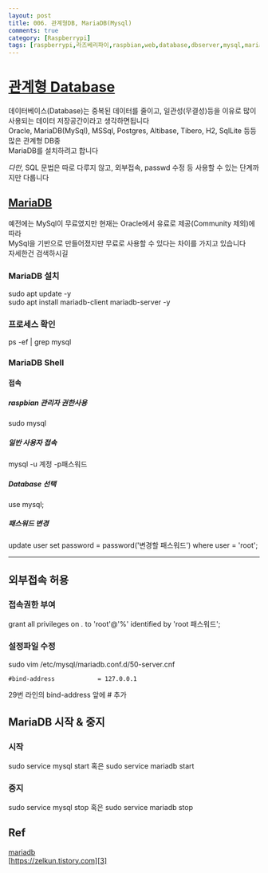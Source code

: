 ```yaml
---
layout: post
title: 006. 관계형DB, MariaDB(Mysql)
comments: true
category: [Raspberrypi]
tags: [raspberrypi,라즈베리파이,raspbian,web,database,dbserver,mysql,mariadb]
---
```


# [관계형 Database][1]

데이터베이스(Database)는 중복된 데이터를 줄이고, 일관성(무결성)등을 이유로 많이 사용되는 데이터 저장공간이라고 생각하면됩니다   
Oracle, MariaDB(MySql), MSSql, Postgres, Altibase, Tibero, H2, SqlLite 등등 많은 관계형 DB중   
MariaDB를 설치하려고 합니다   

_다만_, SQL 문법은 따로 다루지 않고, 외부접속, passwd 수정 등 사용할 수 있는 단계까지만 다룹니다


## [MariaDB][2]

예전에는 MySql이 무료였지만 현재는 Oracle에서 유료로 제공(Community 제외)에 따라   
MySql을 기반으로 만들어졌지만 무료로 사용할 수 있다는 차이를 가지고 있습니다   
자세한건 검색하시길

### MariaDB 설치

  sudo apt update -y   
  sudo apt install mariadb-client mariadb-server -y   

### 프로세스 확인

  ps -ef | grep mysql

### MariaDB Shell

#### 접속 

##### raspbian 관리자 권한사용

  sudo mysql   

##### 일반 사용자 접속

  mysql -u 계정 -p패스워드

##### Database 선택

  use mysql;

##### 패스워드 변경

  update user set password = password('변경할 패스워드') where user = 'root';

---

## 외부접속 허용

### 접속권한 부여

  grant all privileges on *.* to 'root'@'%' identified by 'root 패스워드';


### 설정파일 수정

sudo vim /etc/mysql/mariadb.conf.d/50-server.cnf 

<pre><code>#bind-address            = 127.0.0.1</code></pre>
29번 라인의 bind-address 앞에 # 추가

## MariaDB 시작 & 중지

### 시작
sudo service mysql start 혹은 sudo service mariadb start

### 중지
sudo service mysql stop 혹은 sudo service mariadb stop

## Ref

[mariadb][2]   
[https://zelkun.tistory.com][3]


[1]: https://ko.wikipedia.org/wiki/%EA%B4%80%EA%B3%84%ED%98%95_%EB%8D%B0%EC%9D%B4%ED%84%B0%EB%B2%A0%EC%9D%B4%EC%8A%A4
[2]: https://mariadb.org/
[3]: https://zelkun.tistory.com/entry/042-Raspberry-Pi-라즈베리파이-mysql10138-MariaDB-0deb9u1-재설치-Raspberry-pi-reinstall-mysql
